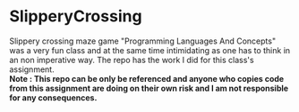 # SlipperyCrossing<br/>
Slippery crossing maze game 
"Programming Languages And Concepts" was a very fun class and at the same time intimidating as one has to think in an non imperative way. The repo has the work I did for this class's assignment.<br/>
  **Note : This repo can be only be referenced and anyone who copies code from this assignment are doing on their own risk and I am not responsible for any consequences.**
